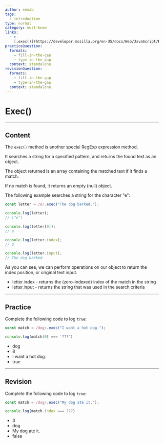 ```yaml
---
author: emmab
tags:
  - introduction
type: normal
category: must-know
links:
  - >-
    [.exec()](https://developer.mozilla.org/en-US/docs/Web/JavaScript/Reference/Global_Objects/RegExp/exec){website}
practiceQuestion:
  formats:
    - fill-in-the-gap
    - type-in-the-gap
  context: standalone
revisionQuestion:
  formats:
    - fill-in-the-gap
    - type-in-the-gap
  context: standalone
---
```


# Exec()


---

## Content

The `exec()` method is another special RegExp expression method.

It searches a string for a specified pattern, and returns the found text as an object.

The object returned is an array containing the matched text if it finds a match.

If no match is found, it returns an empty (null) object.

The following example searches a string for the character "e":

```javascript
const letter = /e/.exec("The dog barked.");

console.log(letter);
// ["e"]

console.log(letter[0]);
// e

console.log(letter.index);
// 2

console.log(letter.input);
// The dog barked.
```

As you can see, we can perform operations on our object to return the index position, or original text input.

- letter.index - returns the (zero-indexed) index of the match in the string
- letter.input - returns the string that was used in the search criteria


---

## Practice

Complete the following code to log `true`:

```javascript
const match = /dog/.exec("I want a hot dog.");

console.log(match[0] === '???')
```

- dog
- 8
- I want a hot dog.
- true


---

## Revision

Complete the following code to log `true`:

```javascript
const match = /dog/.exec("My dog ate it.");

console.log(match.index === ???)
```

- 3
- dog
- My dog ate it.
- false
